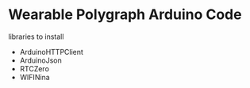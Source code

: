 
# Wearable Polygraph Arduino Code

libraries to install 

* ArduinoHTTPClient
* ArduinoJson
* RTCZero
* WIFINina

